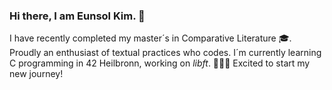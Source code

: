 ### Hi there, I am Eunsol Kim. 👋

I have recently completed my master´s in Comparative Literature 🎓. Proudly an enthusiast of textual practices who codes.
I´m currently learning C programming in 42 Heilbronn, working on *libft*. 👩🏻‍💻 Excited to start my new journey!
<!--
**euns-kim/euns-kim** is a ✨ _special_ ✨ repository because its `README.md` (this file) appears on your GitHub profile.

Here are some ideas to get you started:

- 🔭 I’m currently working on ...
- 🌱 I’m currently learning ...
- 👯 I’m looking to collaborate on ...
- 🤔 I’m looking for help with ...
- 💬 Ask me about ...
- 📫 How to reach me: ...
- 😄 Pronouns: ...
- ⚡ Fun fact: ...
-->
